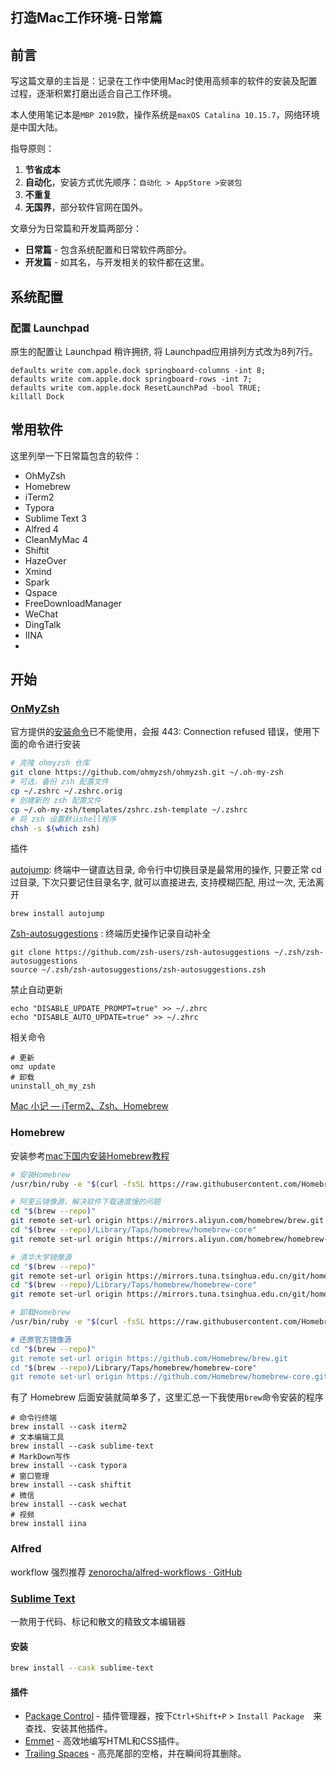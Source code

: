 ## 打造Mac工作环境-日常篇

## 前言

写这篇文章的主旨是：记录在工作中使用Mac时使用高频率的软件的安装及配置过程，逐渐积累打磨出适合自己工作环境。

本人使用笔记本是`MBP 2019`款，操作系统是`maxOS Catalina 10.15.7`，网络环境是中国大陆。

指导原则：

1. **节省成本**
2. **自动化**，安装方式优先顺序：`自动化 > AppStore >安装包`
3. **不重复**
4. **无国界**，部分软件官网在国外。

文章分为日常篇和开发篇两部分：

- **日常篇** - 包含系统配置和日常软件两部分。
- **开发篇** - 如其名，与开发相关的软件都在这里。



## 系统配置

### 配置 Launchpad

原生的配置让 Launchpad 稍许拥挤, 将 Launchpad应用排列方式改为8列7行。

```shell
defaults write com.apple.dock springboard-columns -int 8; 
defaults write com.apple.dock springboard-rows -int 7; 
defaults write com.apple.dock ResetLaunchPad -bool TRUE;
killall Dock
```



## 常用软件

这里列举一下日常篇包含的软件：

- OhMyZsh
- Homebrew
- iTerm2
- Typora
- Sublime Text 3
- Alfred 4
- CleanMyMac 4
- Shiftit
- HazeOver
- Xmind
- Spark
- Qspace
- FreeDownloadManager
- WeChat
- DingTalk
- IINA
- 

## 开始

### [OnMyZsh](https://github.com/ohmyzsh/ohmyzsh)

官方提供的[安装命令](https://ohmyz.sh/#install)已不能使用，会报 443: Connection refused 错误，使用下面的命令进行安装

```bash
# 克隆 ohmyzsh 仓库
git clone https://github.com/ohmyzsh/ohmyzsh.git ~/.oh-my-zsh
# 可选，备份 zsh 配置文件
cp ~/.zshrc ~/.zshrc.orig
# 创建新的 zsh 配置文件
cp ~/.oh-my-zsh/templates/zshrc.zsh-template ~/.zshrc
# 将 zsh 设置默认shell程序
chsh -s $(which zsh)
```

插件

[autojump](https://github.com/wting/autojump): 终端中一键直达目录, 命令行中切换目录是最常用的操作, 只要正常 cd 过目录, 下次只要记住目录名字, 就可以直接进去, 支持模糊匹配, 用过一次, 无法离开

```shell
brew install autojump
```

[Zsh-autosuggestions](https://github.com/zsh-users/zsh-autosuggestions) : 终端历史操作记录自动补全

```
git clone https://github.com/zsh-users/zsh-autosuggestions ~/.zsh/zsh-autosuggestions
source ~/.zsh/zsh-autosuggestions/zsh-autosuggestions.zsh
```



禁止自动更新

```shell
echo "DISABLE_UPDATE_PROMPT=true" >> ~/.zhrc
echo "DISABLE_AUTO_UPDATE=true" >> ~/.zhrc
```

相关命令

```shell
# 更新
omz update
# 卸载
uninstall_oh_my_zsh
```



[Mac 小记 — iTerm2、Zsh、Homebrew](https://www.cnblogs.com/youclk/p/8125305.html)

### Homebrew

安装参考[mac下国内安装Homebrew教程](https://www.cnblogs.com/xibushijie/p/13335988.html)

```bash
# 安装Homebrew
/usr/bin/ruby -e "$(curl -fsSL https://raw.githubusercontent.com/Homebrew/install/master/install)"

# 阿里云镜像源，解决软件下载速度慢的问题
cd "$(brew --repo)"
git remote set-url origin https://mirrors.aliyun.com/homebrew/brew.git
cd "$(brew --repo)/Library/Taps/homebrew/homebrew-core"
git remote set-url origin https://mirrors.aliyun.com/homebrew/homebrew-core.git

# 清华大学镜像源
cd "$(brew --repo)"
git remote set-url origin https://mirrors.tuna.tsinghua.edu.cn/git/homebrew/brew.git
cd "$(brew --repo)/Library/Taps/homebrew/homebrew-core"
git remote set-url origin https://mirrors.tuna.tsinghua.edu.cn/git/homebrew/homebrew-core.git

# 卸载Homebrew
/usr/bin/ruby -e "$(curl -fsSL https://raw.githubusercontent.com/Homebrew/install/master/uninstall)“

# 还原官方镜像源
cd "$(brew --repo)"
git remote set-url origin https://github.com/Homebrew/brew.git
cd "$(brew --repo)/Library/Taps/homebrew/homebrew-core"
git remote set-url origin https://github.com/Homebrew/homebrew-core.git
```



有了 Homebrew 后面安装就简单多了，这里汇总一下我使用`brew`命令安装的程序

```shell
# 命令行终端
brew install --cask iterm2
# 文本编辑工具
brew install --cask sublime-text
# MarkDown写作
brew install --cask typora
# 窗口管理
brew install --cask shiftit
# 微信
brew install --cask wechat
# 视频
brew install iina

```

### Alfred

workflow 强烈推荐 [zenorocha/alfred-workflows · GitHub](https://link.zhihu.com/?target=https%3A//github.com/zenorocha/alfred-workflows)



### [Sublime Text](http://www.sublimetext.cn/)

 一款用于代码、标记和散文的精致文本编辑器

#### 安装

```bash
brew install --cask sublime-text
```

#### 插件

- [Package Control](http://packagecontrol.cn/installation) - 插件管理器，按下`Ctrl+Shift+P` > `Install Package  `来查找、安装其他插件。
- [Emmet](http://emmet.io/)  -  高效地编写HTML和CSS插件。
- [Trailing Spaces](https://github.com/SublimeText/TrailingSpaces) - 高亮尾部的空格，并在瞬间将其删除。

#### 

